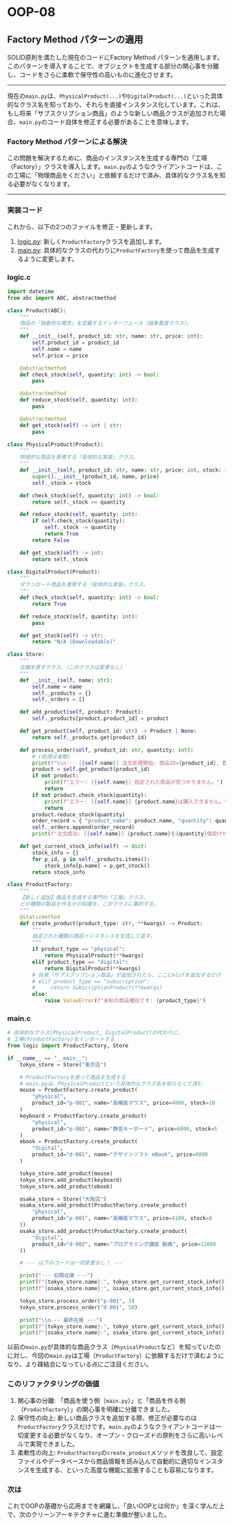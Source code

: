 # OOP-08

## Factory Method パターンの適用

SOLID原則を満たした現在のコードにFactory Method パターンを適用します。このパターンを導入することで、オブジェクトを生成する部分の関心事を分離し、コードをさらに柔軟で保守性の高いものに進化させます。

---

現在の`main.py`は、`PhysicalProduct(...)`や`DigitalProduct(...)`といった具体的なクラス名を知っており、それらを直接インスタンス化しています。これは、もし将来「サブスクリプション商品」のような新しい商品クラスが追加された場合、`main.py`のコード自体を修正する必要があることを意味します。

### **Factory Method** パターンによる解決

この問題を解決するために、商品のインスタンスを生成する専門の「工場（Factory）」クラスを導入します。`main.py`のようなクライアントコードは、この工場に「物理商品をください」と依頼するだけで済み、具体的なクラス名を知る必要がなくなります。

---

### 実装コード

これから、以下の2つのファイルを修正・更新します。

1. [logic.py](http://logic.py/): 新しく`ProductFactory`クラスを追加します。
2. [main.py](http://main.py/): 具体的なクラスの代わりに`ProductFactory`を使って商品を生成するように変更します。

### logic.c

```python
import datetime
from abc import ABC, abstractmethod

class Product(ABC):
    """
    商品の「抽象的な概念」を定義するインターフェース（抽象基底クラス）。
    """
    def __init__(self, product_id: str, name: str, price: int):
        self.product_id = product_id
        self.name = name
        self.price = price

    @abstractmethod
    def check_stock(self, quantity: int) -> bool:
        pass

    @abstractmethod
    def reduce_stock(self, quantity: int):
        pass

    @abstractmethod
    def get_stock(self) -> int | str:
        pass

class PhysicalProduct(Product):
    """
    物理的な商品を表現する「具体的な実装」クラス。
    """
    def __init__(self, product_id: str, name: str, price: int, stock: int):
        super().__init__(product_id, name, price)
        self._stock = stock

    def check_stock(self, quantity: int) -> bool:
        return self._stock >= quantity

    def reduce_stock(self, quantity: int):
        if self.check_stock(quantity):
            self._stock -= quantity
            return True
        return False

    def get_stock(self) -> int:
        return self._stock

class DigitalProduct(Product):
    """
    ダウンロード商品を表現する「具体的な実装」クラス。
    """
    def check_stock(self, quantity: int) -> bool:
        return True

    def reduce_stock(self, quantity: int):
        pass

    def get_stock(self) -> str:
        return "N/A (Downloadable)"

class Store:
    """
    店舗を表すクラス。（このクラスは変更なし）
    """
    def __init__(self, name: str):
        self.name = name
        self._products = {}
        self._orders = []

    def add_product(self, product: Product):
        self._products[product.product_id] = product

    def get_product(self, product_id: str) -> Product | None:
        return self._products.get(product_id)

    def process_order(self, product_id: str, quantity: int):
        # (処理は省略)
        print(f"\\n--- [{self.name}] 注文処理開始: 商品ID={product_id}, 数量={quantity} ---")
        product = self.get_product(product_id)
        if not product:
            print(f"エラー: [{self.name}] 指定された商品が見つかりません。")
            return
        if not product.check_stock(quantity):
            print(f"エラー: [{self.name}] {product.name}は購入できません。")
            return
        product.reduce_stock(quantity)
        order_record = { "product_name": product.name, "quantity": quantity, "total_price": product.price * quantity, "order_date": datetime.datetime.now().isoformat() }
        self._orders.append(order_record)
        print(f"注文成功: [{self.name}] {product.name}を{quantity}個受け付けました。")

    def get_current_stock_info(self) -> dict:
        stock_info = {}
        for p_id, p in self._products.items():
            stock_info[p.name] = p.get_stock()
        return stock_info

class ProductFactory:
    """
    【新しく追加】商品を生成する専門の「工場」クラス。
    どの種類の製品を作るかの知識を、このクラスに集約する。
    """
    @staticmethod
    def create_product(product_type: str, **kwargs) -> Product:
        """
        指定された種類の商品インスタンスを生成して返す。
        """
        if product_type == "physical":
            return PhysicalProduct(**kwargs)
        elif product_type == "digital":
            return DigitalProduct(**kwargs)
        # 将来「サブスクリプション商品」が追加されたら、ここにelifを追加するだけ
        # elif product_type == "subscription":
        #     return SubscriptionProduct(**kwargs)
        else:
            raise ValueError(f"未知の商品種別です: {product_type}")

```

### main.c

```python
# 具体的なクラス(PhysicalProduct, DigitalProduct)の代わりに、
# 工場(ProductFactory)をインポートする
from logic import ProductFactory, Store

if __name__ == "__main__":
    tokyo_store = Store("東京店")

    # ProductFactoryを使って商品を生成する
    # main.pyは、PhysicalProductという具体的なクラス名を知らなくて済む
    mouse = ProductFactory.create_product(
        "physical",
        product_id="p-001", name="高機能マウス", price=4000, stock=10
    )
    keyboard = ProductFactory.create_product(
        "physical",
        product_id="p-002", name="静音キーボード", price=6000, stock=5
    )
    ebook = ProductFactory.create_product(
        "digital",
        product_id="d-001", name="デザインソフト eBook", price=8000
    )

    tokyo_store.add_product(mouse)
    tokyo_store.add_product(keyboard)
    tokyo_store.add_product(ebook)

    osaka_store = Store("大阪店")
    osaka_store.add_product(ProductFactory.create_product(
        "physical",
        product_id="p-001", name="高機能マウス", price=4100, stock=8
    ))
    osaka_store.add_product(ProductFactory.create_product(
        "digital",
        product_id="d-002", name="プログラミング講座 動画", price=12000
    ))

    # --- 以下のコードは一切変更なし！ ---

    print("--- 初期在庫 ---")
    print(f"{tokyo_store.name}:", tokyo_store.get_current_stock_info())
    print(f"{osaka_store.name}:", osaka_store.get_current_stock_info())

    tokyo_store.process_order("p-001", 3)
    tokyo_store.process_order("d-001", 50)

    print("\\n--- 最終在庫 ---")
    print(f"{tokyo_store.name}:", tokyo_store.get_current_stock_info())
    print(f"{osaka_store.name}:", osaka_store.get_current_stock_info())

```

以前の`main.py`が具体的な商品クラス（`PhysicalProduct`など）を知っていたのに対し、今回の`main.py`は工場（`ProductFactory`）に依頼するだけで済むようになり、より疎結合になっている点にご注目ください。

### このリファクタリングの価値

1. 関心事の分離:
「商品を使う側（`main.py`）」と「商品を作る側（`ProductFactory`）」の関心事を明確に分離できました。
2. 保守性の向上:
新しい商品クラスを追加する際、修正が必要なのは`ProductFactory`クラスだけです。`main.py`のようなクライアントコードは一切変更する必要がなくなり、オープン・クローズドの原則をさらに高いレベルで実現できました。
3. 柔軟性の向上:
`ProductFactory`の`create_product`メソッドを改良して、設定ファイルやデータベースから商品情報を読み込んで自動的に適切なインスタンスを生成する、といった高度な機能に拡張することも容易になります。

### 次は

これでOOPの基礎から応用までを網羅し、「良いOOPとは何か」を深く学んだ上で、次のクリーンアーキテクチャに進む準備が整いました。